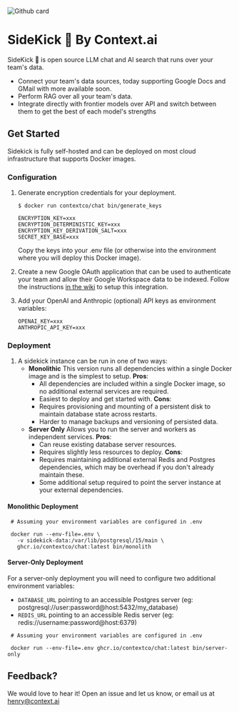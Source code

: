 ![Github card](https://github.com/user-attachments/assets/50fc3276-d641-4931-b12a-e303cabf31ba)

# SideKick 🥾 By Context.ai
SideKick 🥾 is open source LLM chat and AI search that runs over your team's data.

- Connect your team's data sources, today supporting Google Docs and GMail with more available soon.
- Perform RAG over all your team's data.
- Integrate directly with frontier models over API and switch between them to get the best of each model's strengths 

## Get Started

Sidekick is fully self-hosted and can be deployed on most cloud infrastructure that supports Docker images.

### Configuration

1. Generate encryption credentials for your deployment.

    ```
    $ docker run contextco/chat bin/generate_keys

    ENCRYPTION_KEY=xxx
    ENCRYPTION_DETERMINISTIC_KEY=xxx
    ENCRYPTION_KEY_DERIVATION_SALT=xxx
    SECRET_KEY_BASE=xxx
    ```

    Copy the keys into your .env file (or otherwise into the environment where you will deploy this Docker image).


1. Create a new Google OAuth application that can be used to authenticate your team and allow their Google Workspace data to be indexed. Follow the instructions [in the wiki](https://github.com/contextco/chat/wiki/Setup-Google-OAuth) to setup this integration.

1. Add your OpenAI and Anthropic (optional) API keys as environment variables:

   ```
   OPENAI_KEY=xxx
   ANTHROPIC_API_KEY=xxx
   ```

### Deployment

1. A sidekick instance can be run in one of two ways:
    - **Monolithic** This version runs all dependencies within a single Docker image and is the simplest to setup.
        **Pros**:
        - All dependencies are included within a single Docker image, so no additional external services are required.
        - Easiest to deploy and get started with.
        **Cons**:
        - Requires provisioning and mounting of a persistent disk to maintain database state across restarts.
        - Harder to manage backups and versioning of persisted data.
    - **Server Only** Allows you to run the server and workers as independent services.
        **Pros**:
        - Can reuse existing database server resources.
        - Requires slightly less resources to deploy.
        **Cons**:
        - Requires maintaining additional external Redis and Postgres dependencies, which may be overhead if you don't already maintain these.
        - Some additional setup required to point the server instance at your external dependencies.

#### Monolithic Deployment

```
 # Assuming your environment variables are configured in .env

 docker run --env-file=.env \
   -v sidekick-data:/var/lib/postgresql/15/main \
   ghcr.io/contextco/chat:latest bin/monolith
```

#### Server-Only Deployment

For a server-only deployment you will need to configure two additional environment variables:
- `DATABASE_URL` pointing to an accessible Postgres server (eg: postgresql://user:password@host:5432/my_database)
- `REDIS_URL` pointing to an accessible Redis server (eg: redis://username:password@host:6379)

```
 # Assuming your environment variables are configured in .env

 docker run --env-file=.env ghcr.io/contextco/chat:latest bin/server-only
```


## Feedback?
We would love to hear it! Open an issue and let us know, or email us at henry@context.ai
